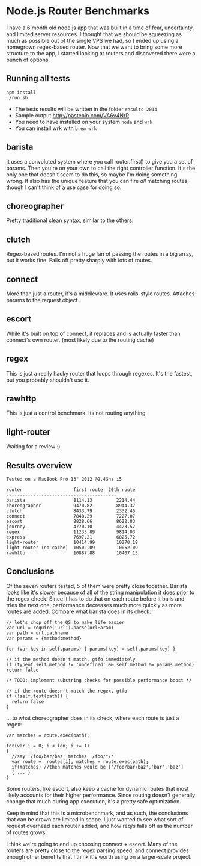 Node.js Router Benchmarks
=========================

I have a 6 month old node.js app that was built in a time of fear, uncertainty, and limited server resources.  I thought that we should be squeezing as much as possible out of the single VPS we had, so I ended up using a homegrown regex-based router.  Now that we want to bring some more structure to the app, I started looking at routers and discovered there were a bunch of options.

Running all tests
-------
```
npm install
./run.sh
```
* The tests results will be written in the folder `results-2014`
* Sample output http://pastebin.com/VA6v4NrR
* You need to have installed on your system `node` and `wrk`
* You can install wrk with `brew wrk`


barista
-------

It uses a convoluted system where you call router.first() to give you a set of params.  Then you're on your own to call the right controller function.  It's the only one that doesn't seem to do this, so maybe I'm doing something wrong.  It also has the unique feature that you can fire *all* matching routes, though I can't think of a use case for doing so.


choreographer
-------------

Pretty traditional clean syntax, similar to the others.


clutch
------

Regex-based routes.  I'm not a huge fan of passing the routes in a big array, but it works fine.  Falls off pretty sharply with lots of routes.


connect
-------

More than just a router, it's a middleware.  It uses rails-style routes.  Attaches params to the request object.


escort
------

While it's built on top of connect, it replaces and is actually faster than connect's own router. (most likely due to the routing cache)


regex
-----

This is just a really hacky router that loops through regexes.  It's the fastest, but you probably shouldn't use it.


rawhttp
-----

This is just a control benchmark. Its not routing anything


light-router
-----

Waiting for a review :)


Results overview
-------
```
Tested on a MacBook Pro 13" 2012 @2,4Ghz i5
```

```
router                   first route  20th route
-----------------------------------------
barista                  8114.13         2214.44
choreographer            9470.82         8944.37
clutch                   8433.79         2332.45
connect                  7848.29         7227.07
escort                   8828.66         8622.83
journey                  4770.10         4423.57
regex                    11233.89        9814.03
express                  7697.21         6825.72
light-router             10414.99        10270.18
light-router (no-cache)  10502.09        10052.09
rawhttp                  10887.88        10407.13
```


Conclusions
-----------

Of the seven routers tested, 5 of them were pretty close together.  Barista looks like it's slower because of all of the string manipulation it does prior to the regex check.  Since it has to do that on each route before it bails and tries the next one, performance decreases much more quickly as more routes are added.  Compare what barista does in its check:

    // let's chop off the QS to make life easier
    var url = require('url').parse(urlParam)
    var path = url.pathname
    var params = {method:method}

    for (var key in self.params) { params[key] = self.params[key] }

    // if the method doesn't match, gtfo immediately
    if (typeof self.method != 'undefined' && self.method != params.method) return false

    /* TODO: implement substring checks for possible performance boost */

    // if the route doesn't match the regex, gtfo
    if (!self.test(path)) {
      return false
    }

... to what choreographer does in its check, where each route is just a regex:

    var matches = route.exec(path);

    for(var i = 0; i < len; i += 1)
    {
      //say '/foo/bar/baz' matches '/foo/*/*'
      var route = _routes[i], matches = route.exec(path);
      if(matches) //then matches would be ['/foo/bar/baz','bar','baz']
      { ... }
    }

Some routers, like escort, also keep a cache for dynamic routes that most likely accounts for their higher performance.  Since routing doesn't generally change that much during app execution, it's a pretty safe optimization.

Keep in mind that this is a microbenchmark, and as such, the conclusions that can be drawn are limited in scope.  I just wanted to see what sort of request overhead each router added, and how req/s falls off as the number of routes grows.

I think we're going to end up choosing connect + escort.  Many of the routers are pretty close to the regex parsing speed, and connect provides enough other benefits that I think it's worth using on a larger-scale project.
